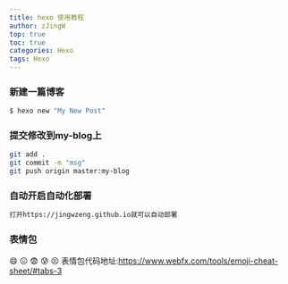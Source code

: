 ```yaml
---
title: hexo 使用教程
author: zJingW
top: true 
toc: true
categories: Hexo
tags: Hexo
---
```



### 新建一篇博客

``` bash
$ hexo new "My New Post"
```

### 提交修改到my-blog上
```bash
git add .
git commit -m "msg"
git push origin master:my-blog
```
### 自动开启自动化部署
```bash
打开https://jingwzeng.github.io就可以自动部署
```
### 表情包
:smile: :confounded: :fearful: :cold_sweat: :persevere:
表情包代码地址:https://www.webfx.com/tools/emoji-cheat-sheet/#tabs-3


